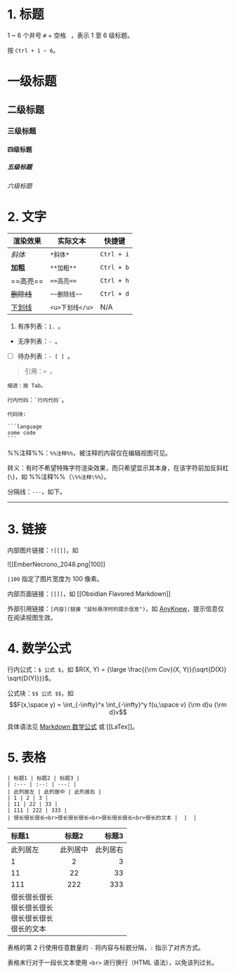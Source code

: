 # 1. 标题

1 ~ 6 个井号 `#` + 空格 ` `，表示 1 至 6 级标题。

按 `Ctrl + 1 ~ 6`。

# 一级标题

## 二级标题

### 三级标题

#### 四级标题

##### 五级标题

###### 六级标题

# 2. 文字

| 渲染效果       | 实际文本         | 快捷键        |
| ---------- | ------------ | ---------- |
| *斜体*       | `*斜体*`       | `Ctrl + i` |
| **加粗**     | `**加粗**`     | `Ctrl + b` |
| ==高亮==     | `==高亮==`     | `Ctrl + h` |
| ~~删除线~~    | `~~删除线~~`    | `Ctrl + d` |
| <u>下划线</u> | `<u>下划线</u>` | N/A        |

1. 有序列表：`1. `。

- 无序列表：`- `。

- [ ] 待办列表：`- [ ] `。

> 引用：`> `。

	缩进：按 Tab。

`行内代码`：`` `行内代码` ``。

````text
代码块:

```language
some code
```
````

%%注释%%：`%%注释%%`，被注释的内容仅在编辑视图可见。

转义：有时不希望特殊字符渲染效果，而只希望显示其本身，在该字符前加反斜杠(`\`)，如 \%%注释\%%（`\%%注释\%%`）。

分隔线：`---`，如下。

---

# 3. 链接

内部图片链接：`![[]]`，如

![[EmberNecrono_2048.png|100]]

`|100` 指定了图片宽度为 100 像素。

内部页面链接：`[[]]`，如 [[Obsidian Flavored Markdown]]

外部引用链接：`[内容](链接 "鼠标悬浮时的提示信息")`，如 [AnyKnew](https://www.anyknew.com/#/ "Go to AnyKnew")，提示信息仅在阅读视图生效。

# 4. 数学公式

行内公式：`$ 公式 $`，如 $R(X, Y) = {\large \frac{{\rm Cov}(X, Y)}{\sqrt{D(X)} \sqrt{D(Y)}}}$。

公式块：`$$ 公式 $$`，如 $$F(x,\space y) = \int_{-\infty}^x \int_{-\infty}^y f(u,\space v) {\rm d}u {\rm d}v$$

具体语法见 [Markdown 数学公式](http://home.ustc.edu.cn/~zzx2002/new/2021/08/04/mathjax/) 或 [[LaTex]]。

# 5. 表格

```text
| 标题1 | 标题2 | 标题3 |
| :--- | :--: | ---: |
| 此列居左 | 此列居中 | 此列居右 |
| 1 | 2 | 3 |
| 11 | 22 | 33 |
| 111 | 222 | 333 |
| 很长很长很长<br>很长很长很长<br>很长很长很长<br>很长的文本 |  |  |
```

| 标题1 | 标题2 | 标题3 |
| :--- | :--: | ---: |
| 此列居左 | 此列居中 | 此列居右 |
| 1 | 2 | 3 |
| 11 | 22 | 33 |
| 111 | 222 | 333 |
| 很长很长很长<br>很长很长很长<br>很长很长很长<br>很长的文本 |  |  |

表格的第 2 行使用任意数量的 `-` 将内容与标题分隔，`:` 指示了对齐方式。

表格末行对于一段长文本使用 `<br>` 进行换行（HTML 语法），以免该列过长。